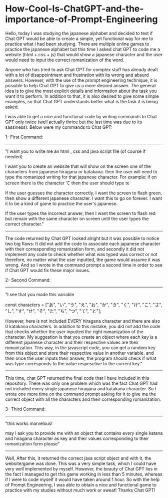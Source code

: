 # How-Cool-Is-ChatGPT-and-the-importance-of-Prompt-Engineering

Hello, today I was studying the japanese alphabet and decided to test if Chat GPT would be able to create a simple, yet functional way for me to practice what I had been studying.
There are multiple online games to practice the japanese alphabet but this time I asked chat GPT to code me a website (html + css + js) that would show a japanese character and the
user would need to input the correct romanization of the word.

Anyone who has tried to ask Chat GPT for complex stuff has already dealt with a lot of disappointment and frustration with its wrong and absurd answers. However, with the use of
the prompt engineering technique, it is possible to help Chat GPT to give us a more desired answer. The general idea is to give the most explicit details and information about the 
task you want it to perform. In addition to that, it is also desired to give some simple examples, so that Chat GPT understands better what is the task it is being asked.

I was able to get a nice and functional code by writing commands to Chat GPT only twice (well actually thrice but the last time was due to its sassiness). Below were my commands to
Chat GPT:

1- First Command:
- - - - - - - - - - - - - - - - - - - - - - - - - - - - - - - - - - - - - - - - - - - - - - - - - - - - - - - - - - - - - - - - - - - - - - - - - - - - - - - - - - - - - - - - - - - - - - - - - - - - - - 
"I want you to write me an html , css and java script file (of course if needed)

I want you to create an website that will show on the screen one of the characters from japanese hiragana or katakana. then the user will need to type the romanized writing for that japanese character.
For example: if on screen there is the character て then the user should type te

If the user guesses the character correctly, I want the screen to flash green, then show a different japanese character. I want this to go on forever. I want it to be a kind of game to practice the
user's japanese.

If the user types the incorrect answer, then I want the screen to flash red but remain with the same character on screen until the user types the correct character."
- - - - - - - - - - - - - - - - - - - - - - - - - - - - - - - - - - - - - - - - - - - - - - - - - - - - - - - - - - - - - - - - - - - - - - - - - - - - - - - - - - - - - - - - - - - - - - - - - - - - - - 

The code returned by Chat GPT looked alright but it was possible to notice two big flaws: It did not add the code to associate each japanese character with their corresponding romanization form,
and secondly it did not implement any code to check whether what was typed was correct or not therefore, no matter what the user inputted, the game would assume it was wrong.
And so I wrote in the command prompt a second time in order to see if Chat GPT would fix these major issues.

2- Second Command:
- - - - - - - - - - - - - - - - - - - - - - - - - - - - - - - - - - - - - - - - - - - - - - - - - - - - - - - - - - - - - - - - - - - - - - - - - - - - - - - - - - - - - - - - - - - - - - - - - - - - - - 
"I see that you made this variable

const characters = ["あ", "い", "う", "え", "お", "か", "き", "く", "け", "こ", "さ", "し", "す", "せ", "そ", "た", "ち", "つ", "て", "と"];

However, here is not included EVERY hiragana character and there are also 0 katakana characters. In addition to this mistake, you did not add the code that checks whether the user inputted the right
romanization of the character.
My suggestion is that you create an object where each key is a different japanese character and their respective values are their romanization. 
This way, in the javascript code, you can get a random key from this object and store their respective value in another variable. and then once the user inputs their answer, the program should check
if what was type corresponds to the value respesctive to the current key."
- - - - - - - - - - - - - - - - - - - - - - - - - - - - - - - - - - - - - - - - - - - - - - - - - - - - - - - - - - - - - - - - - - - - - - - - - - - - - - - - - - - - - - - - - - - - - - - - - - - - - - 

This time, chat GPT returned the final code that I have included in this repository. There was only one problem which was the fact Chat GPT had not included every single japanese hiragana and katakana
character. So I wrote one more time on the command prompt asking for it to give me the correct object with all the characters and their corresponding romanization.

3- Third Command:
- - - - - - - - - - - - - - - - - - - - - - - - - - - - - - - - - - - - - - - - - - - - - - - - - - - - - - - - - - - - - - - - - - - - - - - - - - - - - - - - - - - - - - - - - - - - - - - - - - - - - - 
"this works marvelous!

may I ask you to provide me with an object that contains every single katana and hiragana character as key and their values corresponding to their romanization form please"
- - - - - - - - - - - - - - - - - - - - - - - - - - - - - - - - - - - - - - - - - - - - - - - - - - - - - - - - - - - - - - - - - - - - - - - - - - - - - - - - - - - - - - - - - - - - - - - - - - - - - - 

Well, After this, it returned the correct java script object and with it, the website/game was done. This was a very simple task, which I could have very well implemented by myself.
However, the beauty of Chat GPT lies in the fact I managed to get this game working in less than 5 minutes, whereas if I were to code myself it would have taken around 1 hour.
So with the help of Prompt Engineering, I was able to obtain a nice and functional game to practice with my studies without much work or sweat! Thanks Chat GPT! 
